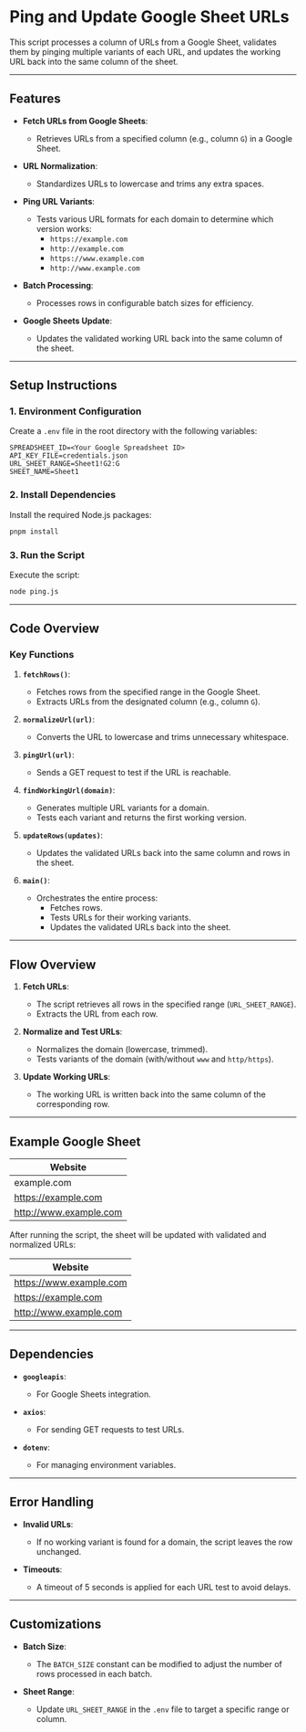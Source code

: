 # **Ping and Update Google Sheet URLs**

This script processes a column of URLs from a Google Sheet, validates them by pinging multiple variants of each URL, and updates the working URL back into the same column of the sheet.

---

## **Features**

- **Fetch URLs from Google Sheets**:
  - Retrieves URLs from a specified column (e.g., column `G`) in a Google Sheet.
  
- **URL Normalization**:
  - Standardizes URLs to lowercase and trims any extra spaces.

- **Ping URL Variants**:
  - Tests various URL formats for each domain to determine which version works:
    - `https://example.com`
    - `http://example.com`
    - `https://www.example.com`
    - `http://www.example.com`

- **Batch Processing**:
  - Processes rows in configurable batch sizes for efficiency.

- **Google Sheets Update**:
  - Updates the validated working URL back into the same column of the sheet.

---

## **Setup Instructions**

### **1. Environment Configuration**
Create a `.env` file in the root directory with the following variables:

```plaintext
SPREADSHEET_ID=<Your Google Spreadsheet ID>
API_KEY_FILE=credentials.json
URL_SHEET_RANGE=Sheet1!G2:G
SHEET_NAME=Sheet1
```

### **2. Install Dependencies**
Install the required Node.js packages:

```bash
pnpm install
```

### **3. Run the Script**
Execute the script:

```bash
node ping.js
```

---

## **Code Overview**

### **Key Functions**

1. **`fetchRows()`**:
   - Fetches rows from the specified range in the Google Sheet.
   - Extracts URLs from the designated column (e.g., column `G`).

2. **`normalizeUrl(url)`**:
   - Converts the URL to lowercase and trims unnecessary whitespace.

3. **`pingUrl(url)`**:
   - Sends a GET request to test if the URL is reachable.

4. **`findWorkingUrl(domain)`**:
   - Generates multiple URL variants for a domain.
   - Tests each variant and returns the first working version.

5. **`updateRows(updates)`**:
   - Updates the validated URLs back into the same column and rows in the sheet.

6. **`main()`**:
   - Orchestrates the entire process:
     - Fetches rows.
     - Tests URLs for their working variants.
     - Updates the validated URLs back into the sheet.

---

## **Flow Overview**

1. **Fetch URLs**:
   - The script retrieves all rows in the specified range (`URL_SHEET_RANGE`).
   - Extracts the URL from each row.

2. **Normalize and Test URLs**:
   - Normalizes the domain (lowercase, trimmed).
   - Tests variants of the domain (with/without `www` and `http/https`).

3. **Update Working URLs**:
   - The working URL is written back into the same column of the corresponding row.

---

## **Example Google Sheet**

| **Website**         |
|----------------------|
| example.com          |
| https://example.com  |
| http://www.example.com |

After running the script, the sheet will be updated with validated and normalized URLs:

| **Website**           |
|------------------------|
| https://www.example.com |
| https://example.com     |
| http://www.example.com  |

---

## **Dependencies**

- **`googleapis`**:
  - For Google Sheets integration.

- **`axios`**:
  - For sending GET requests to test URLs.

- **`dotenv`**:
  - For managing environment variables.

---

## **Error Handling**

- **Invalid URLs**:
  - If no working variant is found for a domain, the script leaves the row unchanged.

- **Timeouts**:
  - A timeout of 5 seconds is applied for each URL test to avoid delays.

---

## **Customizations**

- **Batch Size**:
  - The `BATCH_SIZE` constant can be modified to adjust the number of rows processed in each batch.

- **Sheet Range**:
  - Update `URL_SHEET_RANGE` in the `.env` file to target a specific range or column.
